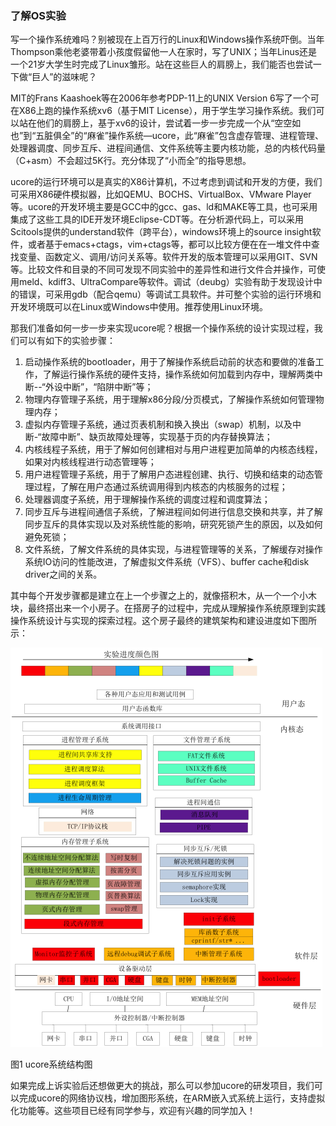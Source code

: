 
### 了解OS实验
写一个操作系统难吗？别被现在上百万行的Linux和Windows操作系统吓倒。当年Thompson乘他老婆带着小孩度假留他一人在家时，写了UNIX；当年Linus还是一个21岁大学生时完成了Linux雏形。站在这些巨人的肩膀上，我们能否也尝试一下做“巨人”的滋味呢？

MIT的Frans Kaashoek等在2006年参考PDP-11上的UNIX Version 6写了一个可在X86上跑的操作系统xv6（基于MIT License），用于学生学习操作系统。我们可以站在他们的肩膀上，基于xv6的设计，尝试着一步一步完成一个从“空空如也”到“五脏俱全”的“麻雀”操作系统—ucore，此“麻雀”包含虚存管理、进程管理、处理器调度、同步互斥、进程间通信、文件系统等主要内核功能，总的内核代码量（C+asm）不会超过5K行。充分体现了“小而全”的指导思想。

ucore的运行环境可以是真实的X86计算机，不过考虑到调试和开发的方便，我们可采用X86硬件模拟器，比如QEMU、BOCHS、VirtualBox、VMware Player等。ucore的开发环境主要是GCC中的gcc、gas、ld和MAKE等工具，也可采用集成了这些工具的IDE开发环境Eclipse-CDT等。在分析源代码上，可以采用Scitools提供的understand软件（跨平台），windows环境上的source insight软件，或者基于emacs+ctags，vim+ctags等，都可以比较方便在在一堆文件中查找变量、函数定义、调用/访问关系等。软件开发的版本管理可以采用GIT、SVN等。比较文件和目录的不同可发现不同实验中的差异性和进行文件合并操作，可使用meld、kdiff3、UltraCompare等软件。调试（deubg）实验有助于发现设计中的错误，可采用gdb（配合qemu）等调试工具软件。并可整个实验的运行环境和开发环境既可以在Linux或Windows中使用。推荐使用Linux环境。

那我们准备如何一步一步来实现ucore呢？根据一个操作系统的设计实现过程，我们可以有如下的实验步骤：
1. 启动操作系统的bootloader，用于了解操作系统启动前的状态和要做的准备工作，了解运行操作系统的硬件支持，操作系统如何加载到内存中，理解两类中断--“外设中断”，“陷阱中断”等；
2. 物理内存管理子系统，用于理解x86分段/分页模式，了解操作系统如何管理物理内存；
3. 虚拟内存管理子系统，通过页表机制和换入换出（swap）机制，以及中断-“故障中断”、缺页故障处理等，实现基于页的内存替换算法；
4. 内核线程子系统，用于了解如何创建相对与用户进程更加简单的内核态线程，如果对内核线程进行动态管理等；
5. 用户进程管理子系统，用于了解用户态进程创建、执行、切换和结束的动态管理过程，了解在用户态通过系统调用得到内核态的内核服务的过程；
6. 处理器调度子系统，用于理解操作系统的调度过程和调度算法；
7. 同步互斥与进程间通信子系统，了解进程间如何进行信息交换和共享，并了解同步互斥的具体实现以及对系统性能的影响，研究死锁产生的原因，以及如何避免死锁；
8. 文件系统，了解文件系统的具体实现，与进程管理等的关系，了解缓存对操作系统IO访问的性能改进，了解虚拟文件系统（VFS）、buffer cache和disk driver之间的关系。

其中每个开发步骤都是建立在上一个步骤之上的，就像搭积木，从一个一个小木块，最终搭出来一个小房子。在搭房子的过程中，完成从理解操作系统原理到实践操作系统设计与实现的探索过程。这个房子最终的建筑架构和建设进度如下图所示：

![ucore系统结构图](../lab0_figs/image001.png "ucore系统结构图")

图1 ucore系统结构图

如果完成上诉实验后还想做更大的挑战，那么可以参加ucore的研发项目，我们可以完成ucore的网络协议栈，增加图形系统，在ARM嵌入式系统上运行，支持虚拟化功能等。这些项目已经有同学参与，欢迎有兴趣的同学加入！
 
 